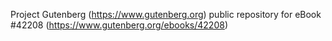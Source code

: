 Project Gutenberg (https://www.gutenberg.org) public repository for eBook #42208 (https://www.gutenberg.org/ebooks/42208)
